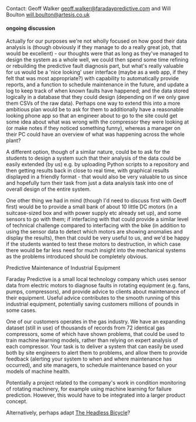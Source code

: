 Contact: Geoff Walker <geoff.walker@faradaypredictive.com> and Will
Boulton <will.boulton@artesis.co.uk>

#### ongoing discussion

Actually for our purposes we're not wholly focused on how good their
data analysis is (though obviously if they manage to do a really great
job, that would be excellent) - our thoughts were that as long as
they've managed to design the system as a whole well, we could then
spend some time refining or rebuilding the predictive fault diagnosis
part, but what's really valuable for us would be a 'nice looking' user
interface (maybe as a web app, if they felt that was most appropriate?)
with capability to automatically provide reports, and a function to
schedule maintenance in the future, and update a log to keep track of
when known faults have happened; and the data stored logically in a
database that they could design (depending on if we only gave them CSVs
of the raw data). Perhaps one way to extend this into a more ambitious
plan would be to ask for them to additionally have a reasonable looking
phone app so that an engineer about to go to the site could get some
idea about what was wrong with the compressor they were looking at (or
make notes if they noticed something funny), whereas a manager on their
PC could have an overview of what was happening across the whole plant?

A different option, though of a similar nature, could be to ask for the
students to design a system such that their analysis of the data could
be easily extended (by us) e.g. by uploading Python scripts to a
repository and then getting results back in close to real time, with
graphical results displayed in a friendly format - that would also be
very valuable to us since and hopefully turn their task from just a data
analysis task into one of overall design of the entire system.

One other thing we had in mind (though I'd need to discuss first with
Geoff first) would be to provide a small bank of about 10 little DC
motors (in a suitcase-sized box and with power supply etc already set
up), and some sensors to go with them; if interfacing with that could
provide a similar level of technical challenge compared to interfacing
with the bike (in addition to using the sensor data to detect which
motors are showing anomalies and display the results), then that could
be very useful to us, and we'd be happy if the students wanted to test
these motors to destruction, in which case there would be far less need
for much insight into the mechanical systems as the problems introduced
should be completely obvious.

Predictive Maintenance of Industrial Equipment

Faraday Predictive is a small local technology company which uses sensor
data from electric motors to diagnose faults in rotating equipment (e.g.
fans, pumps, compressors), and provide advice to clients about
maintenance of their equipment. Useful advice contributes to the smooth
running of this industrial equipment, potentially saving customers
millions of pounds in some cases.

One of our customers operates in the gas industry. We have an expanding
dataset (still in use) of thousands of records from 72 identical gas
compressors, some of which have shown problems, that could be used to
train machine learning models, rather than relying on expert analysis of
each compressor. Your task is to deliver a system that can easily be
used both by site engineers to alert them to problems, and allow them to
provide feedback (alerting your system to when and where maintenance has
occurred), and site managers, to schedule maintenance based on your
models of machine health.

Potentially a project related to the company's work in condition
monitoring of rotating machinery, for example using machine learning for
failure prediction. However, this would have to be integrated into a
larger product concept.

Alternatively, perhaps adapt [The Headless
Bicycle](The_Headless_Bicycle "wikilink")?
